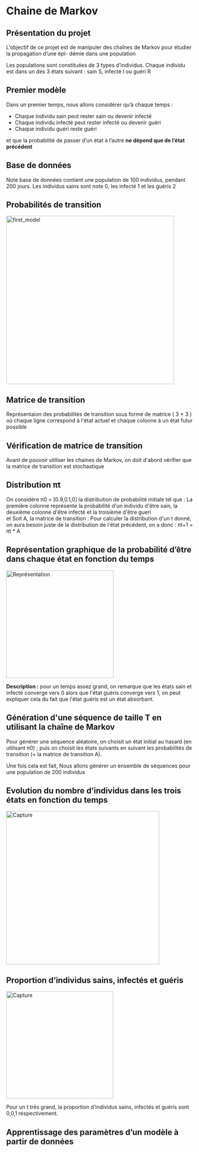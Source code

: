 # Chaine de Markov

## Présentation du projet
<p>
  L’objectif de ce projet est de manipuler des chaînes de Markov pour étudier la propagation d’une épi-
démie dans une population
  </p>
  <p> 
Les populations sont constituées de 3 types d’individus. Chaque individu est dans un
des 3 états suivant : sain S, infecté I ou guéri R
  </p>
  
  ## Premier modèle 
  Dans un premier temps, nous allons considérer qu’à chaque temps :
  <ul> 
  <li> Chaque individu sain peut rester sain ou devenir infecté </li>
  <li> Chaque individu infecté peut rester infecté ou devenir guéri </li>
  <li> Chaque individu guéri reste guéri </li>
  </ul>
  et que la probabilité de passer d’un état à l’autre <Strong >ne dépend que de l’état précédent </Strong>
  
  ## Base de données 
 Note base de données contient une population de 100 individus, pendant 200 jours.
 Les individus sains sont note 0, les infecté 1 et les guéris 2
 
  ## Probabilités de transition 
  <img width="452" alt="first_model" src="https://user-images.githubusercontent.com/77555379/169696000-37d16e86-975f-4257-97ea-4915f04a9edd.PNG">

  ## Matrice de transition 
 Représentaion des probabilités de transition sous forme de matrice ( 3 × 3 ) où chaque ligne correspond à l'état actuel et chaque colonne à un état futur possible
 
 
 ## Vérification de matrice de transition 
 
 Avant de pouvoir utiliser les chaines de Markov, on doit d'abord vérifier que la matrice de transition est stochastique 
 
 ## Distribution πt 
 On considère π0 = [0.9,0.1,0] la distribution de probabilité initiale tel que : 
 La première colonne représente la probabilité d'un individu d'être sain, la deuxième colonne d'être infecté et la troisième d'être  gueri  
 et Soit A, la matrice de transition : 
 Pour calculer la distribution d'un t donné, on aura besoin juste de la distribution  de l'état précédent, on a donc : πt+1 = πt * A
 ## Représentation graphique de la probabilité d’être dans chaque état en fonction du temps
 <img width="289" alt="Représentation" src="https://user-images.githubusercontent.com/77555379/169699202-c3fefce9-a1da-4bc8-89cf-087f323874b4.PNG">
 
 

<p>
  <Strong> Description :</Strong>  pour un temps assez grand, on remarque que les états sain et infecté converge vers 0 alors que l'état guéris converge vers 1, on peut expliquer cela du fait que l'état guéris est un état absorbant.
  </p>

## Génération d'une séquence de taille T en utilisant la chaîne de Markov
Pour générer une séquence aléatoire, on choisit un état initial au hasard (en utilisant π0) ; puis on choisit les états suivants
en suivant les probabilités de transition (= la matrice de transition A).

<p> Une fois cela est fait, Nous allons générer un ensemble de séquences pour une population de 200 individus </p>

## Evolution du nombre d’individus dans les trois états en fonction du temps

<img width="412" alt="Capture" src="https://user-images.githubusercontent.com/77555379/169700286-e8985a25-5f49-4a4e-a436-94b4ce5edfc4.PNG">

## Proportion d’individus sains, infectés et guéris

<img width="288" alt="Capture" src="https://user-images.githubusercontent.com/77555379/169700472-c129ed50-d3b4-408e-b4ec-813261d41f29.PNG">

<p> Pour un t trés grand, la proportion d’individus sains, infectés et guéris sont 0,0,1 réspectivement. </p>

## Apprentissage des paramètres d’un modèle à partir de données
